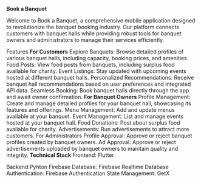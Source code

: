
**Book a Banquet**

Welcome to Book a Banquet, a comprehensive mobile application designed to revolutionize the banquet booking industry. Our platform connects customers with banquet halls while providing robust tools for banquet owners and administrators to manage their services efficiently.

Features
**For Customers**
Explore Banquets: Browse detailed profiles of various banquet halls, including capacity, booking prices, and amenities.
Food Posts: View food posts from banquets, including surplus food available for charity.
Event Listings: Stay updated with upcoming events hosted at different banquet halls.
Personalized Recommendations: Receive banquet hall recommendations based on user preferences and integrated API data.
Seamless Booking: Book banquet halls directly through the app and await owner confirmation.
**For Banquet Owners**
Profile Management: Create and manage detailed profiles for your banquet hall, showcasing its features and offerings.
Menu Management: Add and update menus available at your banquet.
Event Management: List and manage events hosted at your banquet hall.
Food Donations: Post about surplus food available for charity.
Advertisements: Run advertisements to attract more customers.
For Administrators
Profile Approval: Approve or reject banquet profiles created by banquet owners.
Ad Approval: Approve or reject advertisements uploaded by banquet owners to maintain quality and integrity.
**Technical Stack**
Frontend: Flutter

Backend:Pyhton  Firebase
Database: Firebase Realtime Database
Authentication: Firebase Authentication
State Management: GetX
